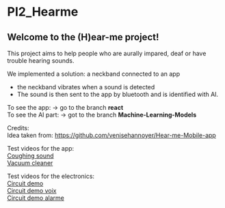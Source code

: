 # PI2_Hearme
## Welcome to the (H)ear-me project! <br>
This project aims to help people who are aurally impared, deaf or have trouble hearing sounds. <br>

We implemented a solution: a neckband connected to an app <br>
- the neckband vibrates when a sound is detected <br>
- The sound is then sent to the app by bluetooth and is identified with AI.<br>

To see the app: -> go to the branch **react** <br>
To see the AI part: -> got to the branch **Machine-Learning-Models** <br>

Credits:<br>
Idea taken from: https://github.com/venisehannoyer/Hear-me-Mobile-app

Test videos for the app: <br>
[Coughing sound](https://youtu.be/htk-HbeimwY) <br>
[Vacuum cleaner](https://youtu.be/I0u05wAavY8) <br>

Test videos for the electronics:<br>
[Circuit demo](https://youtu.be/4-SqgYxR2aA) <br>
[Circuit demo voix](https://youtu.be/ixKtBrNozL8)<br>
[Circuit demo alarme](https://youtu.be/dYirIxXml8Y)<br>





